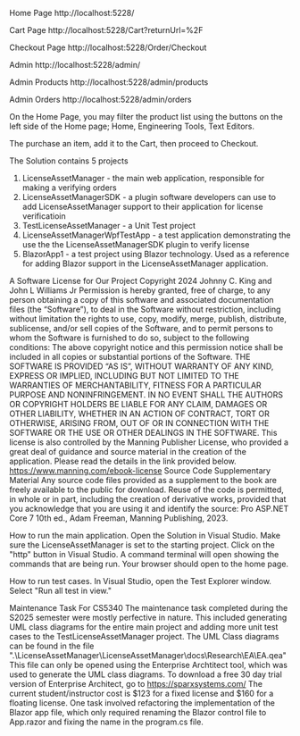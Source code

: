 Home Page
http://localhost:5228/

Cart Page
http://localhost:5228/Cart?returnUrl=%2F

Checkout Page
http://localhost:5228/Order/Checkout

Admin
http://localhost:5228/admin/

Admin Products
http://localhost:5228/admin/products

Admin Orders
http://localhost:5228/admin/orders

On the Home Page, you may filter the product list using the buttons on the left side of the Home page; Home, Engineering Tools, Text Editors.

The purchase an item, add it to the Cart, then proceed to Checkout.

The Solution contains 5 projects
1. LicenseAssetManager - the main web application, responsible for making a verifying orders
2. LicenseAssetManagerSDK - a plugin software developers can use to add LicenseAssetManager support to their application for license verificatioin
3. TestLicenseAssetManager - a Unit Test project
4. LicenseAssetManagerWpfTestApp - a test application demonstrating the use the the LicenseAssetManagerSDK plugin to verify license
5. BlazorApp1 - a test project using Blazor technology. Used as a reference for adding Blazor support in the LicenseAssetManager application.

A Software License for Our Project
Copyright 2024 Johnny C. King and John L Williams Jr
Permission is hereby granted, free of charge, to any person obtaining a copy of this software and associated documentation files (the “Software”), to deal in the Software without restriction, including without limitation the rights to use, copy, modify, merge, publish, distribute, sublicense, and/or sell copies of the Software, and to permit persons to whom the Software is furnished to do so, subject to the following conditions:
The above copyright notice and this permission notice shall be included in all copies or substantial portions of the Software.
THE SOFTWARE IS PROVIDED “AS IS”, WITHOUT WARRANTY OF ANY KIND, EXPRESS OR IMPLIED, INCLUDING BUT NOT LIMITED TO THE WARRANTIES OF MERCHANTABILITY, FITNESS FOR A PARTICULAR PURPOSE AND NONINFRINGEMENT. IN NO EVENT SHALL THE AUTHORS OR COPYRIGHT HOLDERS BE LIABLE FOR ANY CLAIM, DAMAGES OR OTHER LIABILITY, WHETHER IN AN ACTION OF CONTRACT, TORT OR OTHERWISE, ARISING FROM, OUT OF OR IN CONNECTION WITH THE SOFTWARE OR THE USE OR OTHER DEALINGS IN THE SOFTWARE.
This license is also controlled by the Manning Publisher License, who provided a great deal of guidance and source material in the creation of the application. Please read the details in the link provided below.
https://www.manning.com/ebook-license
Source Code Supplementary Material
Any source code files provided as a supplement to the book are freely available to the public for download. Reuse of the code is permitted, in whole or in part, including the creation of derivative works, provided that you acknowledge that you are using it and identify the source: Pro ASP.NET Core 7 10th ed., Adam Freeman, Manning Publishing, 2023.

How to run the main application.
Open the Solution in Visual Studio.
Make sure the LicenseAssetManager is set to the starting project.
Click on the "http" button in Visual Studio.
A command terminal will open showing the commands that are being run.
Your browser should open to the home page.

How to run test cases.
In Visual Studio, open the Test Explorer window.
Select "Run all test in view."

Maintenance Task For CS5340
The maintenance task completed during the S2025 semester were mostly perfective in nature. 
This included generating UML class diagrams for the entire main project and adding more unit test cases to the TestLicenseAssetManager project.
The UML Class diagrams can be found in the file ".\LicenseAssetManager\LicenseAssetManager\docs\Research\EA\EA.qea"
This file can only be opened using the Enterprise Archtitect tool, which was used to generate the UML class diagrams.
To download a free 30 day trial version of Enterprise Architect, go to https://sparxsystems.com/
The current student/instructor cost is $123 for a fixed license and $160 for a floating license.
One task involved refactoring the implementation of the Blazor app file, which only required renaming the Blazor control file to App.razor and fixing the name in the 
program.cs file.
